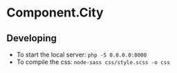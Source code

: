 # Component.City



## Developing

* To start the local server: `php -S 0.0.0.0:8000`
* To compile the css: `node-sass css/style.scss -o css`
